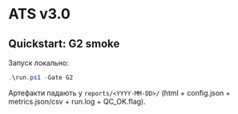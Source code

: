 # ATS v3.0

<!-- G2-ONE-LINER-START -->
## Quickstart: G2 smoke
Запуск локально:

```powershell
.\run.ps1 -Gate G2
```

Артефакти падають у `reports/<YYYY-MM-DD>/` (html + config.json + metrics.json/csv + run.log + QC_OK.flag).
<!-- G2-ONE-LINER-END -->

